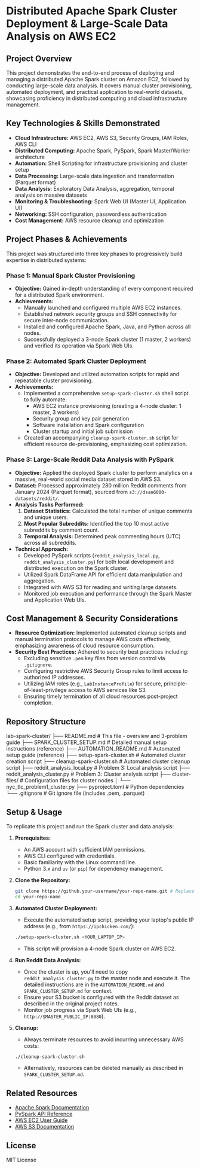 # Distributed Apache Spark Cluster Deployment & Large-Scale Data Analysis on AWS EC2

## Project Overview

This project demonstrates the end-to-end process of deploying and managing a distributed Apache Spark cluster on Amazon EC2, followed by conducting large-scale data analysis. It covers manual cluster provisioning, automated deployment, and practical application to real-world datasets, showcasing proficiency in distributed computing and cloud infrastructure management.

## Key Technologies & Skills Demonstrated

*   **Cloud Infrastructure:** AWS EC2, AWS S3, Security Groups, IAM Roles, AWS CLI
*   **Distributed Computing:** Apache Spark, PySpark, Spark Master/Worker architecture
*   **Automation:** Shell Scripting for infrastructure provisioning and cluster setup
*   **Data Processing:** Large-scale data ingestion and transformation (Parquet format)
*   **Data Analysis:** Exploratory Data Analysis, aggregation, temporal analysis on massive datasets
*   **Monitoring & Troubleshooting:** Spark Web UI (Master UI, Application UI)
*   **Networking:** SSH configuration, passwordless authentication
*   **Cost Management:** AWS resource cleanup and optimization

## Project Phases & Achievements

This project was structured into three key phases to progressively build expertise in distributed systems:

### Phase 1: Manual Spark Cluster Provisioning

*   **Objective:** Gained in-depth understanding of every component required for a distributed Spark environment.
*   **Achievements:**
    *   Manually launched and configured multiple AWS EC2 instances.
    *   Established network security groups and SSH connectivity for secure inter-node communication.
    *   Installed and configured Apache Spark, Java, and Python across all nodes.
    *   Successfully deployed a 3-node Spark cluster (1 master, 2 workers) and verified its operation via Spark Web UIs.

### Phase 2: Automated Spark Cluster Deployment

*   **Objective:** Developed and utilized automation scripts for rapid and repeatable cluster provisioning.
*   **Achievements:**
    *   Implemented a comprehensive `setup-spark-cluster.sh` shell script to fully automate:
        *   AWS EC2 instance provisioning (creating a 4-node cluster: 1 master, 3 workers)
        *   Security group and key pair generation
        *   Software installation and Spark configuration
        *   Cluster startup and initial job submission
    *   Created an accompanying `cleanup-spark-cluster.sh` script for efficient resource de-provisioning, emphasizing cost optimization.

### Phase 3: Large-Scale Reddit Data Analysis with PySpark

*   **Objective:** Applied the deployed Spark cluster to perform analytics on a massive, real-world social media dataset stored in AWS S3.
*   **Dataset:** Processed approximately 280 million Reddit comments from January 2024 (Parquet format), sourced from `s3://dsan6000-datasets/reddit/`.
*   **Analysis Tasks Performed:**
    1.  **Dataset Statistics:** Calculated the total number of unique comments and unique users.
    2.  **Most Popular Subreddits:** Identified the top 10 most active subreddits by comment count.
    3.  **Temporal Analysis:** Determined peak commenting hours (UTC) across all subreddits.
*   **Technical Approach:**
    *   Developed PySpark scripts (`reddit_analysis_local.py`, `reddit_analysis_cluster.py`) for both local development and distributed execution on the Spark cluster.
    *   Utilized Spark DataFrame API for efficient data manipulation and aggregation.
    *   Integrated with AWS S3 for reading and writing large datasets.
    *   Monitored job execution and performance through the Spark Master and Application Web UIs.

## Cost Management & Security Considerations

*   **Resource Optimization:** Implemented automated cleanup scripts and manual termination protocols to manage AWS costs effectively, emphasizing awareness of cloud resource consumption.
*   **Security Best Practices:** Adhered to security best practices including:
    *   Excluding sensitive `.pem` key files from version control via `.gitignore`.
    *   Configuring restrictive AWS Security Group rules to limit access to authorized IP addresses.
    *   Utilizing IAM roles (e.g., `LabInstanceProfile`) for secure, principle-of-least-privilege access to AWS services like S3.
    *   Ensuring timely termination of all cloud resources post-project completion.

## Repository Structure
lab-spark-cluster/
├── README.md # This file - overview and 3-problem guide
├── SPARK_CLUSTER_SETUP.md # Detailed manual setup instructions (reference)
├── AUTOMATION_README.md # Automated setup guide (reference)
├── setup-spark-cluster.sh # Automated cluster creation script
├── cleanup-spark-cluster.sh # Automated cluster cleanup script
├── reddit_analysis_local.py # Problem 3: Local analysis script
├── reddit_analysis_cluster.py # Problem 3: Cluster analysis script
├── cluster-files/ # Configuration files for cluster nodes
│ └── nyc_tlc_problem1_cluster.py
├── pyproject.toml # Python dependencies
└── .gitignore # Git ignore file (includes .pem, .parquet)


## Setup & Usage

To replicate this project and run the Spark cluster and data analysis:

1.  **Prerequisites:**
    *   An AWS account with sufficient IAM permissions.
    *   AWS CLI configured with credentials.
    *   Basic familiarity with the Linux command line.
    *   Python 3.x and `uv` (or `pip`) for dependency management.

2.  **Clone the Repository:**
    ```bash
    git clone https://github.your-username/your-repo-name.git # Replace with your actual repo URL
    cd your-repo-name
    ```

3.  **Automated Cluster Deployment:**
    *   Execute the automated setup script, providing your laptop's public IP address (e.g., from `https://ipchicken.com/`):
    ```bash
    ./setup-spark-cluster.sh <YOUR_LAPTOP_IP>
    ```
    *   This script will provision a 4-node Spark cluster on AWS EC2.

4.  **Run Reddit Data Analysis:**
    *   Once the cluster is up, you'll need to copy `reddit_analysis_cluster.py` to the master node and execute it. The detailed instructions are in the `AUTOMATION_README.md` and `SPARK_CLUSTER_SETUP.md` for context.
    *   Ensure your S3 bucket is configured with the Reddit dataset as described in the original project notes.
    *   Monitor job progress via Spark Web UIs (e.g., `http://$MASTER_PUBLIC_IP:8080`).

5.  **Cleanup:**
    *   Always terminate resources to avoid incurring unnecessary AWS costs:
    ```bash
    ./cleanup-spark-cluster.sh
    ```
    *   Alternatively, resources can be deleted manually as described in `SPARK_CLUSTER_SETUP.md`.

## Related Resources

*   [Apache Spark Documentation](https://spark.apache.org/docs/latest/)
*   [PySpark API Reference](https://spark.apache.org/docs/latest/api/python/)
*   [AWS EC2 User Guide](https://docs.aws.amazon.com/ec2/)
*   [AWS S3 Documentation](https://docs.aws.amazon.com/s3/)

## License

MIT License

